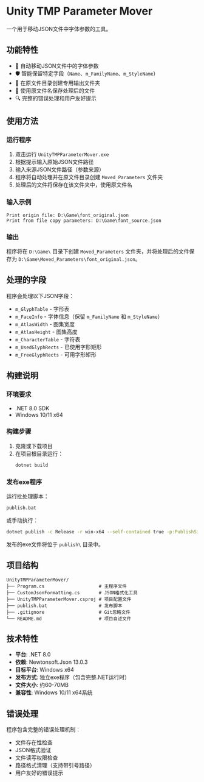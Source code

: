 # Unity TMP Parameter Mover

一个用于移动JSON文件中字体参数的工具。

## 功能特性

- 🔄 自动移动JSON文件中的字体参数
- 🛡️ 智能保留特定字段（`Name`、`m_FamilyName`、`m_StyleName`）
- 📁 在原文件目录创建专用输出文件夹
- 📄 使用原文件名保存处理后的文件
- 🔍 完整的错误处理和用户友好提示

## 使用方法

### 运行程序

1. 双击运行 `UnityTMPParameterMover.exe`
2. 根据提示输入原始JSON文件路径
3. 输入来源JSON文件路径（参数来源）
4. 程序将自动处理并在原文件目录创建 `Moved_Parameters` 文件夹
5. 处理后的文件将保存在该文件夹中，使用原文件名

### 输入示例

```
Print origin file: D:\Game\font_original.json
Print from file copy parameters: D:\Game\font_source.json
```

### 输出

程序将在 `D:\Game\` 目录下创建 `Moved_Parameters` 文件夹，并将处理后的文件保存为 `D:\Game\Moved_Parameters\font_original.json`。

## 处理的字段

程序会处理以下JSON字段：

- `m_GlyphTable` - 字形表
- `m_FaceInfo` - 字体信息（保留 `m_FamilyName` 和 `m_StyleName`）
- `m_AtlasWidth` - 图集宽度
- `m_AtlasHeight` - 图集高度
- `m_CharacterTable` - 字符表
- `m_UsedGlyphRects` - 已使用字形矩形
- `m_FreeGlyphRects` - 可用字形矩形

## 构建说明

### 环境要求

- .NET 8.0 SDK
- Windows 10/11 x64

### 构建步骤

1. 克隆或下载项目
2. 在项目根目录运行：
   ```bash
   dotnet build
   ```

### 发布exe程序

运行批处理脚本：
```cmd
publish.bat
```

或手动执行：
```bash
dotnet publish -c Release -r win-x64 --self-contained true -p:PublishSingleFile=true -p:DebugType=none -o .\publish
```

发布的exe文件将位于 `publish\` 目录中。

## 项目结构

```
UnityTMPParameterMover/
├── Program.cs                    # 主程序文件
├── CustomJsonFormatting.cs       # JSON格式化工具
├── UnityTMPParameterMover.csproj # 项目配置文件
├── publish.bat                   # 发布脚本
├── .gitignore                    # Git忽略文件
└── README.md                     # 项目自述文件
```

## 技术特性

- **平台**: .NET 8.0
- **依赖**: Newtonsoft.Json 13.0.3
- **目标平台**: Windows x64
- **发布方式**: 独立exe程序（包含完整.NET运行时）
- **文件大小**: 约60-70MB
- **兼容性**: Windows 10/11 x64系统

## 错误处理

程序包含完整的错误处理机制：

- 文件存在性检查
- JSON格式验证
- 文件读写权限检查
- 路径格式清理（支持带引号路径）
- 用户友好的错误提示